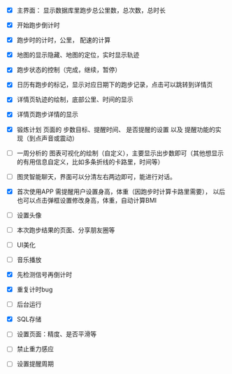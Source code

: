 - [x] 主界面： 显示数据库里跑步总公里数，总次数，总时长
- [x] 开始跑步倒计时
- [x] 跑步时的计时，公里， 配速的计算
- [x] 地图的显示隐藏、地图的定位，实时显示轨迹
- [x] 跑步状态的控制（完成，继续，暂停）
- [x] 日历有跑步的标记，显示对应日期下的跑步记录，点击可以跳转到详情页
- [x] 详情页轨迹的绘制，底部公里、时间的显示
- [x] 详情页跑步详情的显示
- [x] 锻炼计划 页面的 步数目标、提醒时间、 是否提醒的设置 以及 提醒功能的实现（到点声音或震动）
- [ ] 一周分析的 图表可视化的绘制（自定义），主要显示出步数即可（其他想显示的有用信息自定义，比如多条折线的卡路里，时间等）
- [ ] 图灵智能聊天，界面可以分清左右两边即可，能进行对话。
- [x] 首次使用APP 需提醒用户设置身高，体重（因跑步时计算卡路里需要）， 以后也可以点击弹框设置修改身高，体重，自动计算BMI
- [ ] 设置头像
- [ ] 本次跑步结果的页面、分享朋友圈等

- [ ] UI美化
- [ ] 音乐播放
- [x] 先检测信号再倒计时
- [x] 重复计时bug
- [ ] 后台运行
- [x] SQL存储
- [ ] 设置页面：精度、是否平滑等
- [ ] 禁止重力感应
- [ ] 设置提醒周期